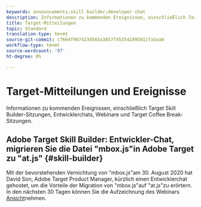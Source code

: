 ```yaml
---
keywords: announcements;skill builder;developer chat
description: Informationen zu kommenden Ereignissen, einschließlich Target Skill Builder-Sitzungen, Entwicklerchats, Webinare und Target Coffee Break-Sitzungen.
title: Target-Mitteilungen
topic: Standard
translation-type: tm+mt
source-git-commit: c7664f9674234565a3657f453541095811fa5aa6
workflow-type: tm+mt
source-wordcount: '97'
ht-degree: 0%

---
```



# Target-Mitteilungen und Ereignisse

Informationen zu kommenden Ereignissen, einschließlich Target Skill Builder-Sitzungen, Entwicklerchats, Webinare und Target Coffee Break-Sitzungen.

## Adobe Target Skill Builder: Entwickler-Chat, migrieren Sie die Datei &quot;mbox.js&quot;in Adobe Target zu &quot;at.js&quot; {#skill-builder}

Mit der bevorstehenden Vernichtung von &quot;mbox.js&quot;am 30. August 2020 hat David Son, Adobe Target Product Manager, kürzlich einen Entwicklerchat gehostet, um die Vorteile der Migration von &quot;mbox.js&quot;auf &quot;at.js&quot;zu erörtern. In den nächsten 30 Tagen können Sie die Aufzeichnung des Webinars [Ansicht](https://seminars.adobeconnect.com/ptdo6mfo6qn6/?proto=true)nehmen.